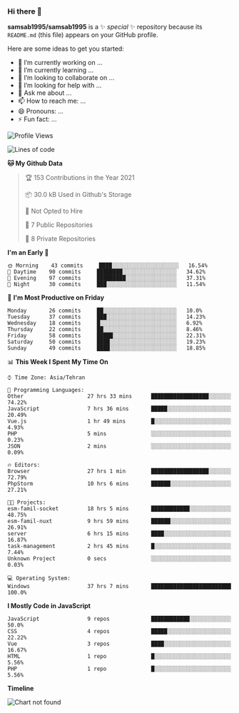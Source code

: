 ### Hi there 👋

**samsab1995/samsab1995** is a ✨ _special_ ✨ repository because its `README.md` (this file) appears on your GitHub profile.

Here are some ideas to get you started:

- 🔭 I’m currently working on ...
- 🌱 I’m currently learning ...
- 👯 I’m looking to collaborate on ...
- 🤔 I’m looking for help with ...
- 💬 Ask me about ...
- 📫 How to reach me: ...
- 😄 Pronouns: ...
- ⚡ Fun fact: ...

<!--START_SECTION:waka-->
![Profile Views](http://img.shields.io/badge/Profile%20Views-0-blue)

![Lines of code](https://img.shields.io/badge/From%20Hello%20World%20I%27ve%20Written-292262%20lines%20of%20code-blue)

**🐱 My Github Data** 

> 🏆 153 Contributions in the Year 2021
 > 
> 📦 30.0 kB Used in Github's Storage 
 > 
> 🚫 Not Opted to Hire
 > 
> 📜 7 Public Repositories 
 > 
> 🔑 8 Private Repositories  
 > 
**I'm an Early 🐤** 

```text
🌞 Morning    43 commits     ████░░░░░░░░░░░░░░░░░░░░░   16.54% 
🌆 Daytime    90 commits     ████████░░░░░░░░░░░░░░░░░   34.62% 
🌃 Evening    97 commits     █████████░░░░░░░░░░░░░░░░   37.31% 
🌙 Night      30 commits     ███░░░░░░░░░░░░░░░░░░░░░░   11.54%

```
📅 **I'm Most Productive on Friday** 

```text
Monday       26 commits     ██░░░░░░░░░░░░░░░░░░░░░░░   10.0% 
Tuesday      37 commits     ███░░░░░░░░░░░░░░░░░░░░░░   14.23% 
Wednesday    18 commits     █░░░░░░░░░░░░░░░░░░░░░░░░   6.92% 
Thursday     22 commits     ██░░░░░░░░░░░░░░░░░░░░░░░   8.46% 
Friday       58 commits     █████░░░░░░░░░░░░░░░░░░░░   22.31% 
Saturday     50 commits     ████░░░░░░░░░░░░░░░░░░░░░   19.23% 
Sunday       49 commits     ████░░░░░░░░░░░░░░░░░░░░░   18.85%

```


📊 **This Week I Spent My Time On** 

```text
⌚︎ Time Zone: Asia/Tehran

💬 Programming Languages: 
Other                    27 hrs 33 mins      ██████████████████░░░░░░░   74.22% 
JavaScript               7 hrs 36 mins       █████░░░░░░░░░░░░░░░░░░░░   20.49% 
Vue.js                   1 hr 49 mins        █░░░░░░░░░░░░░░░░░░░░░░░░   4.93% 
PHP                      5 mins              ░░░░░░░░░░░░░░░░░░░░░░░░░   0.23% 
JSON                     2 mins              ░░░░░░░░░░░░░░░░░░░░░░░░░   0.09%

🔥 Editors: 
Browser                  27 hrs 1 min        ██████████████████░░░░░░░   72.79% 
PhpStorm                 10 hrs 6 mins       ██████░░░░░░░░░░░░░░░░░░░   27.21%

🐱‍💻 Projects: 
esm-famil-socket         18 hrs 5 mins       ████████████░░░░░░░░░░░░░   48.75% 
esm-famil-nuxt           9 hrs 59 mins       ██████░░░░░░░░░░░░░░░░░░░   26.91% 
server                   6 hrs 15 mins       ████░░░░░░░░░░░░░░░░░░░░░   16.87% 
task-management          2 hrs 45 mins       █░░░░░░░░░░░░░░░░░░░░░░░░   7.44% 
Unknown Project          0 secs              ░░░░░░░░░░░░░░░░░░░░░░░░░   0.03%

💻 Operating System: 
Windows                  37 hrs 7 mins       █████████████████████████   100.0%

```

**I Mostly Code in JavaScript** 

```text
JavaScript               9 repos             ████████████░░░░░░░░░░░░░   50.0% 
CSS                      4 repos             █████░░░░░░░░░░░░░░░░░░░░   22.22% 
Vue                      3 repos             ████░░░░░░░░░░░░░░░░░░░░░   16.67% 
HTML                     1 repo              █░░░░░░░░░░░░░░░░░░░░░░░░   5.56% 
PHP                      1 repo              █░░░░░░░░░░░░░░░░░░░░░░░░   5.56%

```


**Timeline**

![Chart not found](https://raw.githubusercontent.com/samsab1995/samsab1995/main/charts/bar_graph.png) 


<!--END_SECTION:waka-->
